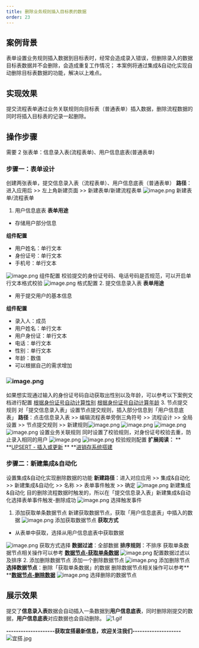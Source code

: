 ```yaml
---
title: 删除业务规则插入目标表的数据
order: 23
---
```

## 案例背景
表单设置业务规则插入数据到目标表时，经常会造成录入错误，但删除录入的数据目标表数据并不会删除，会造成重复工作情况；
本案例将通过集成&自动化实现自动删除目标表数据的功能，解决以上难点。
## 实现效果
提交流程表单通过业务关联规则向目标表（普通表单）插入数据，删除流程数据的同时将插入目标表的记录一起删除。
## 操作步骤
需要 2 张表单：信息录入表(流程表单)、用户信息底表(普通表单)
### 步骤一：表单设计
创建两张表单，提交信息录入表（流程表单）、用户信息底表（普通表单）
**路径**：进入应用后 >> 左上角新建页面 >> 新建表单/新建流程表单
![image.png](https://img.alicdn.com/imgextra/i1/O1CN01enbLVg1QKoExsUyNT_!!6000000001958-2-tps-1821-872.png)
新建表单/流程表单
1. 用户信息底表
**表单用途**​

- 存储用户部分信息

**组件配置**

- 用户姓名：单行文本
- 身份证号：单行文本
- 手机号：单行文本

![image.png](https://img.alicdn.com/imgextra/i1/O1CN01LQqh9O1Y8SUIFDNpM_!!6000000003014-2-tps-1837-873.png)
组件配置
校验提交的身份证号码、电话号码是否规范，可以开启单行文本格式校验
![image.png](https://img.alicdn.com/imgextra/i3/O1CN01bPYGdv1a3XSgxayUJ_!!6000000003274-2-tps-1829-879.png)
格式配置
2. 提交信息录入表
**表单用途**

- 用于提交用户的基本信息

**组件配置**

- 录入人：成员
- 用户姓名：单行文本
- 用户身份证：单行文本
- 电话：单行文本
- 性别：单行文本
- 年龄：数值
- 可以根据自己的需求增加
### ![image.png](https://img.alicdn.com/imgextra/i4/O1CN016Q5nvG1NU1MHkPYQ2_!!6000000001572-2-tps-1829-879.png)
如果想实现通过输入的身份证号码自动获取出性别以及年龄，可以参考以下案例文档进行配置
[根据身份证号自动计算性别](https://www.yuque.com/yida/subject/mo5sop?view=doc_embed)
[根据身份证号自动计算年龄](https://www.yuque.com/yida/subject/fm0i23?view=doc_embed)
3. 节点提交规则
对「提交信息录入表」设置节点提交规则，插入部分信息到「用户信息底表」
**路径**：点击信息录入表 >> 编辑流程表单旁倒三角符号 >> 流程设计 >> 全局设置 >> 节点提交规则 >> 新建规则![image.png](https://img.alicdn.com/imgextra/i3/O1CN01zbsvlt1E1mOW2W0On_!!6000000000292-2-tps-1821-872.png)
![image.png](https://img.alicdn.com/imgextra/i3/O1CN013WFN4r1zaOGcL1dA2_!!6000000006730-2-tps-1835-878.png)
![image.png](https://img.alicdn.com/imgextra/i3/O1CN01JgPJzF1eQfw1rdfLG_!!6000000003866-2-tps-1833-872.png)
![image.png](https://img.alicdn.com/imgextra/i3/O1CN01elaUXH1mriF4QNqVd_!!6000000005008-2-tps-1832-884.png)
设置业务关联规则
同时设置了校验规则，对身份证号校验去重，防止录入相同的用户
![image.png](https://img.alicdn.com/imgextra/i4/O1CN01UMFMI31QmI0KUpntG_!!6000000002018-2-tps-1827-863.png)
![image.png](https://img.alicdn.com/imgextra/i2/O1CN01ZPHNRv1CZYMv4oTbW_!!6000000000095-2-tps-1822-875.png)
校验规则配置
**扩展阅读：**
** **[UPSERT - 插入或更新](https://www.yuque.com/yida/support/al3gkc?view=doc_embed)​
** **[进销存系统搭建](https://www.yuque.com/yida/support/hyg0h0?view=doc_embed)
### 步骤二：新建集成&自动化
设置集成&自动化实现删除数据的功能
**新建路径**：进入对应应用 >> 集成&自动化 >> 新建集成&自动化 >> 名称 >> 表单事件触发 >> 确定
![image.png](https://img.alicdn.com/imgextra/i2/O1CN01RSq7qO1SdFQ10esHR_!!6000000002269-2-tps-1835-869.png)
新建集成&自动化
目的删除流程数据时触发的，所以在「提交信息录入表」新建集成&自动化选择表单事件触发-删除成功
![image.png](https://img.alicdn.com/imgextra/i2/O1CN01CqdC4d260qqAllxGr_!!6000000007600-2-tps-1834-878.png)
选择触发事件
1. 添加获取单条数据节点
新建获取数据节点，获取「用户信息底表」中插入的数据
![image.png](https://img.alicdn.com/imgextra/i1/O1CN01oDlHxM25JLDdmhz7v_!!6000000007505-2-tps-1832-874.png)
添加获取数据节点
**获取方式**

- 从表单中获取，选择从用户信息底表中获取数据

![image.png](https://img.alicdn.com/imgextra/i3/O1CN01LDVCH51FVq0OCPmfr_!!6000000000493-2-tps-1833-869.png)
获取方式选择
**数据过滤**：全部数据
**排序规则**：不排序
获取单条数据节点相关操作可以参考 [**数据节点-获取单条数据**](https://www.yuque.com/yida/support/zevvr1#sKFpp)
![image.png](https://img.alicdn.com/imgextra/i1/O1CN01n7CGWm1JLzxUZIfGg_!!6000000001013-2-tps-1831-871.png)
配置数据过滤以及排序
2. 添加删除数据节点
添加一个删除数据节点
![image.png](https://img.alicdn.com/imgextra/i2/O1CN01LJrnod1sZI0GBOhpd_!!6000000005780-2-tps-1835-878.png)
添加删除节点
**选择数据节点**：删除「获取单条数据」的数据
删除数据节点相关操作可以参考** **[**数据节点-删除数据**](https://www.yuque.com/yida/support/zevvr1#A7Lia)
![image.png](https://img.alicdn.com/imgextra/i1/O1CN01MgxXZ01l3xbPxrMKx_!!6000000004764-2-tps-1828-872.png)
选择删除的数据节点
## 展示效果
提交了**信息录入表**数据会自动插入一条数据到**用户信息底表**，同时删除刚提交的数据，**用户信息底表**对应数据也会自动删除。
![1.gif](https://img.alicdn.com/imgextra/i1/O1CN01KsILmx1Gn4WUOaUX5_!!6000000000666-1-tps-1894-863.gif)


**--------------------获取宜搭最新信息，欢迎关注我们--------------------**
![宜搭.jpg](https://img.alicdn.com/imgextra/i1/O1CN01mr82ZR1V0ix0gDZPK_!!6000000002591-0-tps-1800-1012.jpg)
